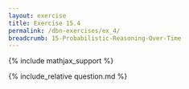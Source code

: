 ```yaml
---
layout: exercise
title: Exercise 15.4
permalink: /dbn-exercises/ex_4/
breadcrumb: 15-Probabilistic-Reasoning-Over-Time
---
```


{% include mathjax_support %}

<div><i class="arrow-up loader" data-chapter="dbn-exercises" data-exercise="ex_4" data-rating="0"></i></div>
{% include_relative question.md %}
